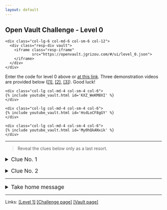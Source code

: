 ```yaml
---
layout: default
---
```


## Open Vault Challenge - Level 0

<div class="container">
  <div class="row align-items-center justify-content-center">

    <div class="col-lg-6 col-md-6 col-sm-6 col-12">
      <div class="resp-div vault">
        <iframe class="resp-iframe"
                src="https://openvault.jgrizou.com/#/ui/level_0.json">
        </iframe>
      </div>
    </div>

  </div>
</div>

Enter the code for level 0 above or [at this link](https://openvault.jgrizou.com/#/ui/level_0.json). Three demonstration videos are provided below ([[1]](https://www.youtube.com/embed/KXZ_WeKM8XI), [[2]](https://www.youtube.com/embed/HsdLoCF8gGY), [[3]](https://www.youtube.com/embed/My0hQkANxik)). Good luck!

<div class="container">
  <div class="row align-items-center justify-content-center">

    <div class="col-lg col-md-4 col-sm-4 col-6">
    {% include youtube_vault.html id='KXZ_WeKM8XI' %}
    </div>

    <div class="col-lg col-md-4 col-sm-4 col-6">
    {% include youtube_vault.html id='HsdLoCF8gGY' %}
    </div>

    <div class="col-lg col-md-4 col-sm-4 col-6">
    {% include youtube_vault.html id='My0hQkANxik' %}
    </div>

  </div>
</div>


---

> Reveal the clues below only as a last resort.

<details>
  <summary style="margin-top: 1rem; font-size: 1.10rem;">Clue No. 1</summary>

  <br>

  <p>The interface is asking you the color of the digit you want to enter.</p>

</details>

<details>
  <summary style="margin-top: 1rem; font-size: 1.10rem;">Clue No. 2</summary>

  <br>

  <p>By clicking on the yellow (respectively grey) button, you tell the machine that your digit is currently colored in yellow (respectively grey).</p>

</details>

---

<details>
  <summary style="margin-top: 1rem; font-size: 1.10rem;">Take home message</summary>

  <br>

  <p>We proceed by elimination.</p>

  <p>The user is trying to type one out of ten possible digits (0 to 9). Half of the digits are yellow, and half are grey. When clicking on the yellow or grey button, the user indicates the color currently associated with the digit s/he has in mind. We can thus eliminate half of the digits by following the following reasoning: “if the user presses the yellow button, then the digit s/he is typing is among the yellow colored digits” (idem for grey).</p>

  <p>By repeating this process, usually 3 or 4 times, only one digit remains. It is the digit the user wants to enter. The machine writes down that digit and proceed to the next one. Once a 4-digit code is entered, the machine compares it to the secret code and decides wether to open the vault or not.</p>

</details>

---

Links: [[Level 1]](../level-1/) [[Challenge page]](../) [[Vault page]](../../)

